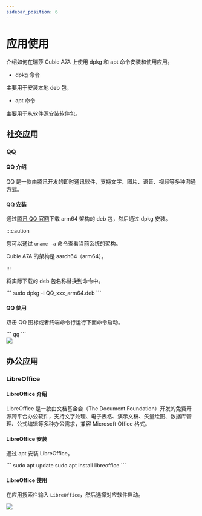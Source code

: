 ```yaml
---
sidebar_position: 6
---
```


# 应用使用

介绍如何在瑞莎 Cubie A7A 上使用 dpkg 和 apt 命令安装和使用应用。

- dpkg 命令

主要用于安装本地 deb 包。

- apt 命令

主要用于从软件源安装软件包。

## 社交应用

### QQ

#### QQ 介绍

QQ 是一款由腾讯开发的即时通讯软件，支持文字、图片、语音、视频等多种沟通方式。

#### QQ 安装

通过[腾讯 QQ 官网](https://im.qq.com/linuxqq/index.shtml)下载 arm64 架构的 deb 包，然后通过 dpkg 安装。

:::caution

您可以通过 `uname -a` 命令查看当前系统的架构。

Cubie A7A 的架构是 aarch64（arm64）。

:::

将实际下载的 deb 包名称替换到命令中。

<NewCodeBlock tip="radxa@cubie-a7a$" type="device">
```
sudo dpkg -i QQ_xxx_arm64.deb
```
</NewCodeBlock>

#### QQ 使用

双击 QQ 图标或者终端命令行运行下面命令启动。

<NewCodeBlock tip="radxa@cubie-a7a$" type="device">
```
qq
```
</NewCodeBlock>

<div style={{textAlign: 'center'}}>
  <img src="/img/cubie/a7a/a7a-qq.webp" style={{width: '100%', maxWidth: '1200px'}} />
</div>

## 办公应用

### LibreOffice

#### LibreOffice 介绍

LibreOffice 是一款由文档基金会（The Document Foundation）开发的免费开源跨平台办公软件，支持文字处理、电子表格、演示文稿、矢量绘图、数据库管理、公式编辑等多种办公需求，兼容 Microsoft Office 格式。

#### LibreOffice 安装

通过 apt 安装 LibreOffice。

<NewCodeBlock tip="radxa@cubie-a7a$" type="device">
```
sudo apt update
sudo apt install libreoffice
```
</NewCodeBlock>

#### LibreOffice 使用

在应用搜索栏输入 `LibreOffice`，然后选择对应软件启动。

<div style={{textAlign: 'center'}}>
  <img src="/img/cubie/a7a/a7a-office.webp" style={{width: '100%', maxWidth: '1200px'}} />
</div>

